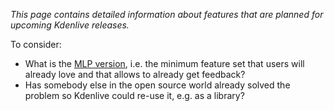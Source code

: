 *This page contains detailed information about features that are planned for upcoming Kdenlive releases.*

To consider:

* What is the [MLP version][mlp], i.e. the minimum feature set that users will already love and that allows to already get feedback?
* Has somebody else in the open source world already solved the problem so Kdenlive could re-use it, e.g. as a library?

[mlp]: https://firstround.com/review/dont-serve-burnt-pizza-and-other-lessons-in-building-minimum-lovable-products/